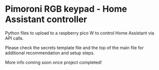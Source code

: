 # Pimoroni RGB keypad - Home Assistant controller

Python files to upload to a raspberry pico W to control Home Assistant via API calls.

Please check the secrets template file and the top of the main file for additional recommendation and setup steps.

More info coming soon once project completed!
